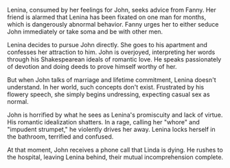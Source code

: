 Lenina, consumed by her feelings for John, seeks advice from Fanny. Her friend is alarmed that Lenina has been fixated on one man for months, which is dangerously abnormal behavior. Fanny urges her to either seduce John immediately or take soma and be with other men.

Lenina decides to pursue John directly. She goes to his apartment and confesses her attraction to him. John is overjoyed, interpreting her words through his Shakespearean ideals of romantic love. He speaks passionately of devotion and doing deeds to prove himself worthy of her.

But when John talks of marriage and lifetime commitment, Lenina doesn't understand. In her world, such concepts don't exist. Frustrated by his flowery speech, she simply begins undressing, expecting casual sex as normal.

John is horrified by what he sees as Lenina's promiscuity and lack of virtue. His romantic idealization shatters. In a rage, calling her "whore" and "impudent strumpet," he violently drives her away. Lenina locks herself in the bathroom, terrified and confused.

At that moment, John receives a phone call that Linda is dying. He rushes to the hospital, leaving Lenina behind, their mutual incomprehension complete.